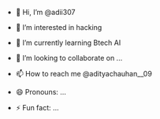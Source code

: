 - 👋 Hi, I’m @adii307
- 👀 I’m interested in hacking
- 🌱 I’m currently learning Btech AI

- 💞️ I’m looking to collaborate on ...
- 📫 How to reach me @adityachauhan__09
- 😄 Pronouns: ...
- ⚡ Fun fact: ...

<!---
adii307/adii307 is a ✨ special ✨ repository because its `README.md` (this file) appears on your GitHub profile.
You can click the Preview link to take a look at your changes.
--->
